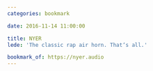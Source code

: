 ```yaml
---
categories: bookmark

date: 2016-11-14 11:00:00

title: NYER
lede: 'The classic rap air horn. That‘s all.'

bookmark_of: https://nyer.audio
---
```

